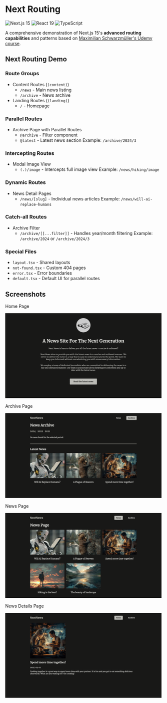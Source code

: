 # Next Routing

![Next.js 15](https://img.shields.io/badge/-Next.js%2015-000000?style=flat-square&logo=next.js)
![React 19](https://img.shields.io/badge/-React%2019-61DAFB?style=flat-square&logo=react&logoColor=black)
![TypeScript](https://img.shields.io/badge/-TypeScript-3178C6?style=flat-square&logo=typescript&logoColor=white)

A comprehensive demonstration of Next.js 15's **advanced routing capabilities** and patterns based on [Maximilian Schwarzmüller's Udemy course](https://www.udemy.com/course/react-the-complete-guide-incl-redux).

## Next Routing Demo

### Route Groups

- Content Routes (`(content)`)
  - `/news` - Main news listing
  - `/archive` - News archive
- Landing Routes (`(landing)`)
  - `/` - Homepage

### Parallel Routes

- Archive Page with Parallel Routes
  - `@archive` - Filter component
  - `@latest` - Latest news section
    Example: `/archive/2024/3`

### Intercepting Routes

- Modal Image View
  - `(.)/image` - Intercepts full image view
    Example: `/news/hiking/image`

### Dynamic Routes

- News Detail Pages
  - `/news/[slug]` - Individual news articles
    Example: `/news/will-ai-replace-humans`

### Catch-all Routes

- Archive Filter
  - `/archive/[[...filter]]` - Handles year/month filtering
    Example: `/archive/2024` or `/archive/2024/3`

### Special Files

- `layout.tsx` - Shared layouts
- `not-found.tsx` - Custom 404 pages
- `error.tsx` - Error boundaries
- `default.tsx` - Default UI for parallel routes

## Screenshots

Home Page

<img src="public/readme/next-routing-home.png" width="500" alt="Home Page" />

Archive Page

<img src="public/readme/next-routing-archive.png" width="500" alt="Archive Page" />

News Page

<img src="public/readme/next-routing-news.png" width="500" alt="News Page" />

News Details Page

<img src="public/readme/next-routing-news-details.png" width="500" alt="News Details Page" />
